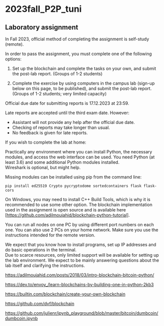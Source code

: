 # 2023fall_P2P_tuni

## Laboratory assignment

In Fall 2023, official method of completing the assignment is self-study (remote).

In order to pass the assignment, you must complete one of the following options:

1. Set up the blockchain and complete the tasks on your own, and submit the post-lab report. (Groups of 1-2 students)

2. Complete the exercise by using computers in the campus lab (sign-up below on this page, to be published), and submit the post-lab report. (Groups of 1-2 students; very limited capacity)
 

Official due date for submitting reports is 17.12.2023 at 23:59. 

Late reports are accepted until the third exam date. However:
  - Assistant will not provide any help after the official due date. 
  - Checking of reports may take longer than usual.
  - No feedback is given for late reports.
 

If you wish to complete the lab at home:

Practically any environment where you can install Python, the necessary modules, and access the web interface can be used. You need Python (at least 3.6) and some additional Python modules installed.  
Wireshark is optional, but might help. 

Missing modules can be installed using pip from the command line: 
```
pip install ed25519 Crypto pycryptodome sortedcontainers flask flask-cors
```

On Windows, you may need to install C++ Build Tools, which is why it is recommended to use some other option.
The blockchain implementation used in the assignment is open source and is available here [https://github.com/adilmoujahid/blockchain-python-tutorial].

You can run all nodes on one PC by using different port numbers on each one. You can also use 2 PCs on your home network. Make sure you use the instructions intended for the remote version.

We expect that you know how to install programs, set up IP addresses and do basic operations in the terminal.  
Due to scarce resources, only limited support will be available for setting up the lab environment. We expect to be mainly answering questions about the lab itself and clarifying the instructions.


https://adilmoujahid.com/posts/2018/03/intro-blockchain-bitcoin-python/

https://dev.to/envoy_/learn-blockchains-by-building-one-in-python-2kb3

https://builtin.com/blockchain/create-your-own-blockchain

https://github.com/dvf/blockchain

https://github.com/julienr/ipynb_playground/blob/master/bitcoin/dumbcoin/dumbcoin.ipynb

